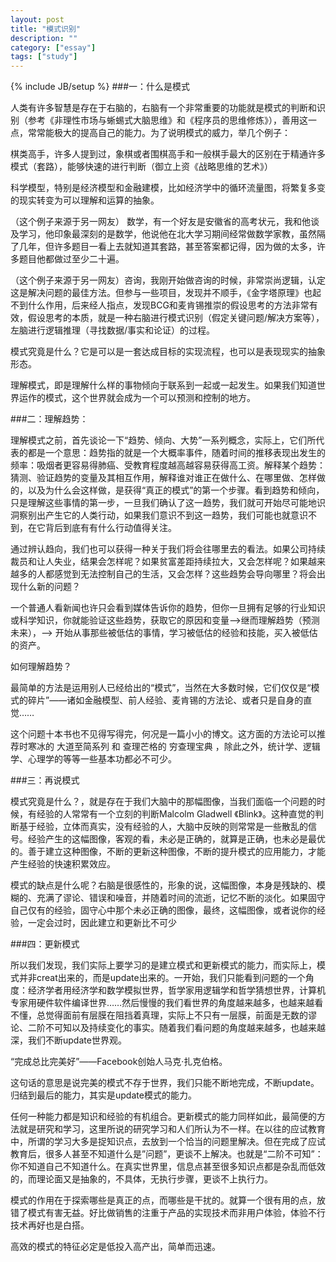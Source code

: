 ```yaml
---
layout: post
title: "模式识别"
description: ""
category: ["essay"]
tags: ["study"]
---
```

{% include JB/setup %}
###一：什么是模式

人类有许多智慧是存在于右脑的，右脑有一个非常重要的功能就是模式的判断和识别（参考《非理性市场与蜥蜴式大脑思维》和《程序员的思维修炼》），善用这一点，常常能极大的提高自己的能力。为了说明模式的威力，举几个例子：

棋类高手，许多人提到过，象棋或者围棋高手和一般棋手最大的区别在于精通许多模式（套路），能够快速的进行判断（御立上资《战略思维的艺术》）

科学模型，特别是经济模型和金融建模，比如经济学中的循环流量图，将繁复多变的现实转变为可以理解和运算的抽象。

（这个例子来源于另一网友） 数学，有一个好友是安徽省的高考状元，我和他谈及学习，他印象最深刻的是数学，他说他在北大学习期间经常做数学家教，虽然隔了几年，但许多题目一看上去就知道其套路，甚至答案都记得，因为做的太多，许多题目他都做过至少二十遍。

（这个例子来源于另一网友）咨询，我刚开始做咨询的时候，非常崇尚逻辑，认定这是解决问题的最佳方法。但参与一些项目，发现并不顺手，《金字塔原理》也起不到什么作用，后来经人指点，发现BCG和麦肯锡推崇的假设思考的方法非常有效，假设思考的本质，就是一种右脑进行模式识别（假定关键问题/解决方案等），左脑进行逻辑推理（寻找数据/事实和论证）的过程。

模式究竟是什么？它是可以是一套达成目标的实现流程，也可以是表现现实的抽象形态。

理解模式，即是理解什么样的事物倾向于联系到一起或一起发生。如果我们知道世界运作的模式，这个世界就会成为一个可以预测和控制的地方。

###二：理解趋势：

理解模式之前，首先谈论一下“趋势、倾向、大势”一系列概念，实际上，它们所代表的都是一个意思：趋势指的就是一个大概率事件，随着时间的推移表现出发生的频率：吸烟者更容易得肺癌、受教育程度越高越容易获得高工资。解释某个趋势：猜测、验证趋势的变量及其相互作用，解释谁对谁正在做什么、在哪里做、怎样做的，以及为什么会这样做，是获得“真正的模式”的第一个步骤。看到趋势和倾向，只是理解这些事情的第一步，一旦我们确认了这一趋势，我们就可开始尽可能地识洞察别出产生它的人类行动，如果我们意识不到这一趋势，我们可能也就意识不到，在它背后到底有有什么行动值得关注。

通过辨认趋向，我们也可以获得一种关于我们将会往哪里去的看法。如果公司持续裁员和让人失业，结果会怎样呢？如果贫富差距持续拉大，又会怎样呢？如果越来越多的人都感觉到无法控制自己的生活，又会怎样？这些趋势会导向哪里？将会出现什么新的问题？

一个普通人看新闻也许只会看到媒体告诉你的趋势，但你一旦拥有足够的行业知识或科学知识，你就能验证这些趋势，获取它的原因和变量—>继而理解趋势（预测未来），—> 开始从事那些被低估的事情，学习被低估的经验和技能，买入被低估的资产。

如何理解趋势？

最简单的方法是运用别人已经给出的“模式”，当然在大多数时候，它们仅仅是“模式的碎片”——诸如金融模型、前人经验、麦肯锡的方法论、或者只是自身的直觉……

这个问题十本书也不见得写得完，何况是一篇小小的博文。这方面的方法论可以推荐时寒冰的 大道至简系列 和 查理芒格的 穷查理宝典 ，除此之外，统计学、逻辑学、心理学的等等一些基本功都必不可少。

###三：再说模式

模式究竟是什么？，就是存在于我们大脑中的那幅图像，当我们面临一个问题的时候，有经验的人常常有一个立刻的判断Malcolm Gladwell 《Blink》。这种直觉的判断基于经验，立体而真实，没有经验的人，大脑中反映的则常常是一些散乱的信号。经验产生的这幅图像，客观的看，未必是正确的，就算是正确，也未必是最优的。善于建立这种图像，不断的更新这种图像，不断的提升模式的应用能力，才能产生经验的快速积累效应。

模式的缺点是什么呢？右脑是很感性的，形象的说，这幅图像，本身是残缺的、模糊的、充满了谬论、错误和噪音，并随着时间的流逝，记忆不断的淡化。如果固守自己仅有的经验，固守心中那个未必正确的图像，最终，这幅图像，或者说你的经验，一定会过时，因此建立和更新比不可少

###四：更新模式

所以我们发现，我们实际上要学习的是建立模式和更新模式的能力，而实际上，模式并非creat出来的，而是update出来的。一开始，我们只能看到问题的一个角度：经济学者用经济学和数学模拟世界，哲学家用逻辑学和哲学猜想世界，计算机专家用硬件软件编译世界……然后慢慢的我们看世界的角度越来越多，也越来越看不懂，总觉得面前有层膜在阻挡着真理，实际上不只有一层膜，前面是无数的谬论、二阶不可知以及持续变化的事实。随着我们看问题的角度越来越多，也越来越深，我们不断update世界观。

“完成总比完美好”——Facebook创始人马克·扎克伯格。

这句话的意思是说完美的模式不存于世界，我们只能不断地完成，不断update。归结到最后的能力，其实是update模式的能力。

任何一种能力都是知识和经验的有机组合。更新模式的能力同样如此，最简便的方法就是研究和学习，这里所说的研究学习和人们所认为不一样。在以往的应试教育中，所谓的学习大多是捉知识点，去放到一个恰当的问题里解决。但在完成了应试教育后，很多人甚至不知道什么是”问题”，更谈不上解决。也就是“二阶不可知”：你不知道自己不知道什么。在真实世界里，信息点甚至很多知识点都是杂乱而低效的，而理论面又是抽象的，不具体，无执行步骤，更谈不上执行力。

模式的作用在于探索哪些是真正的点，而哪些是干扰的。就算一个很有用的点，放错了模式有害无益。好比做销售的注重于产品的实现技术而非用户体验，体验不行技术再好也是白搭。

高效的模式的特征必定是低投入高产出，简单而迅速。